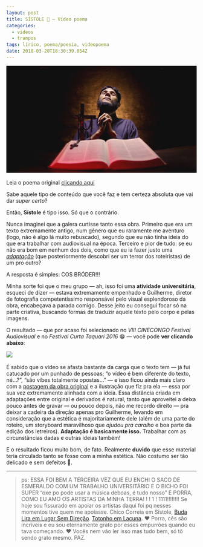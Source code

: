 ```yaml
---
layout: post
title: SÍSTOLE 🖤 — Vídeo poema
categories:
  - videos
  - trampos
tags: lírico, poema/poesia, videopoema
date: 2018-03-20T18:30:39.054Z
---
```

![](/images/uploads/1_rtq6bxumfc3iq_excmxeha.jpeg)

Leia o poema original [clicando aqui](/textos/2018/03/18/sístole.html)

Sabe aquele tipo de conteúdo que você faz e tem certeza absoluta que vai dar *super certo*?

Então, **Sístole** é tipo isso. Só que o contrário.

Nunca imaginei que a galera curtisse tanto essa obra. Primeiro que era um texto extremamente antigo, num gênero que eu raramente me aventuro (logo, não é algo lá muito rebuscado), segundo que eu não tinha ideia do que era trabalhar com audiovisual na época. Terceiro e pior de tudo: se eu não era bom em nenhum dos dois, como que eu ia fazer justo uma *[adaptação](https://www.rottentomatoes.com/m/1118700_adaptation?)* (que posteriormente descobri ser um terror dos roteiristas) de um pro outro?

A resposta é simples: COS BRÓDER!!!

Minha sorte foi que o meu grupo — ah, isso foi uma **atividade universitária**, esqueci de dizer — estava extremamente empenhado e Guilherme, diretor de fotografia competentíssimo responsável pelo visual esplendoroso da obra, encabeçava a parada comigo. Desse jeito eu consegui focar só na parte criativa, buscando formas de traduzir aquele texto pelo corpo e pelas imagens.

O resultado — que por acaso foi selecionado no *VIII CINECONGO Festival Audiovisual* e no *Festival Curta Taquari 2016* 😁 — você pode **ver clicando abaixo**:

[![](/images/uploads/chrome_s5rp0wsfdq.png)](https://vimeo.com/251818155)

É sabido que o vídeo se afasta bastante da carga que o texto tem — já fui catucado por um punhado de pessoas; “o vídeo é bem diferente do texto, né…?”, “são vibes totalmente opostas…” — e isso ficou ainda mais claro com a [postagem da obra original](/textos/2018/03/18/sístole.html) e a ilustração que fiz pra ela — essa por sua vez extremamente alinhada com a ideia. Essa distância criada em adaptações entre original e derivados é natural, tanto que aproveitei a deixa pouco antes de gravar — ou pouco depois, não me recordo direito — pra deixar a cadeira da direção apenas pro Guilherme, levando em consideração que a estética é majoritariamente dele (além de uma parte do roteiro, um storyboard maravilhoso que *ajudou pra caralho* e boa parte da edição dos letreiros). **Adaptação é basicamente isso.** Trabalhar com as circunstâncias dadas e outras ideias também!

E o resultado ficou muito bom, de fato. Realmente **duvido** que esse material teria circulado tanto se fosse com a minha estética. Não costumo ser tão delicado e sem defeitos 🤭.

- - -

> ps: ESSA FOI BEM A TERCEIRA VEZ QUE EU ENCHI O SACO DE ESMERALDO COM UM TRABALHO UNIVERSITÁRIO E O BICHO FOI SUPER “oxe po pode usar a música deboas, é tudo nosso” E PORRA, COMO EU AMO OS ARTISTAS DA MINHA TERRA! ! ! 1 ! 1111!!!!!!!! Se hoje sou fissurado em apoiar os artistas daqui foi pq nesses momentos tive quem me apoiasse. Chico Correia em Sístole, [Buda Lira em Lugar Sem Direção](/trampos/videos/2018/02/09/lugar-sem-direção-los-cabras-gigantes.html). [Totonho em Lacuna](https://macalango.com/lacuna-6e453). ❤ Porra, cês são incríveis e eu sou eternamente grato por esses empurrões quando eu tava começando. ❤ Vocês nem vão ler isso mas tudo bem, só tô sendo grato mesmo. PAZ.
